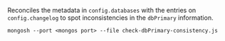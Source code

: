 Reconciles the metadata in `config.databases` with the entries on `config.changelog` to spot inconsistencies in the `dbPrimary` information.

`mongosh --port <mongos port> --file check-dbPrimary-consistency.js`
